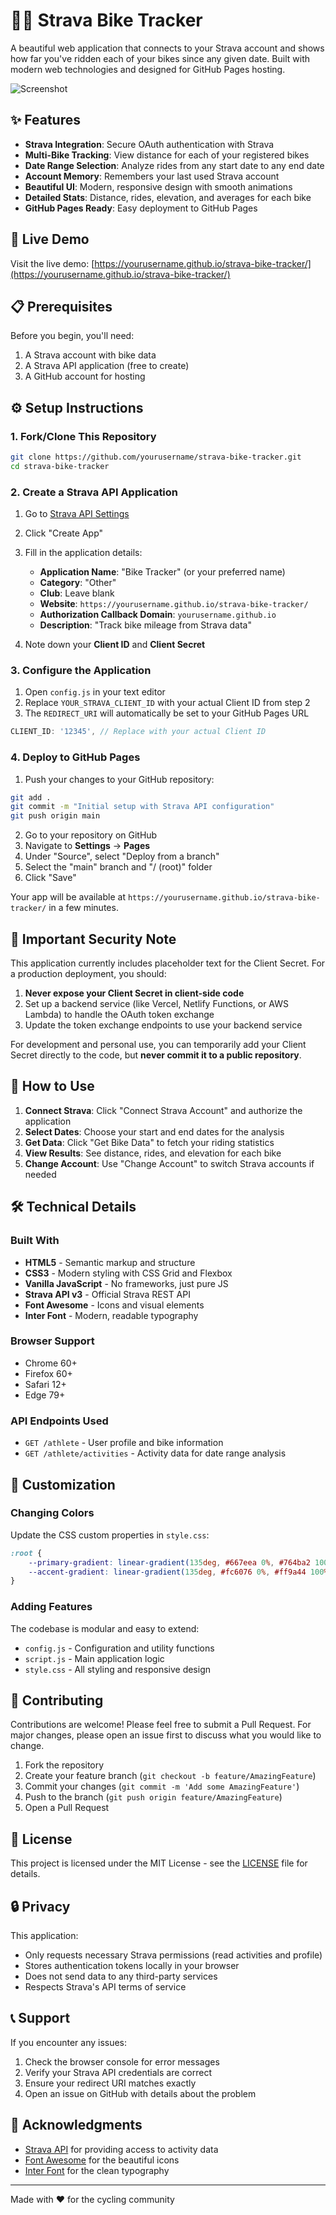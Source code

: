 # 🚴‍♂️ Strava Bike Tracker

A beautiful web application that connects to your Strava account and shows how far you've ridden each of your bikes since any given date. Built with modern web technologies and designed for GitHub Pages hosting.

![Screenshot](https://via.placeholder.com/800x500/667eea/ffffff?text=Strava+Bike+Tracker+Screenshot)

## ✨ Features

- **Strava Integration**: Secure OAuth authentication with Strava
- **Multi-Bike Tracking**: View distance for each of your registered bikes
- **Date Range Selection**: Analyze rides from any start date to any end date
- **Account Memory**: Remembers your last used Strava account
- **Beautiful UI**: Modern, responsive design with smooth animations
- **Detailed Stats**: Distance, rides, elevation, and averages for each bike
- **GitHub Pages Ready**: Easy deployment to GitHub Pages

## 🚀 Live Demo

Visit the live demo: [https://yourusername.github.io/strava-bike-tracker/](https://yourusername.github.io/strava-bike-tracker/)

## 📋 Prerequisites

Before you begin, you'll need:

1. A Strava account with bike data
2. A Strava API application (free to create)
3. A GitHub account for hosting

## ⚙️ Setup Instructions

### 1. Fork/Clone This Repository

```bash
git clone https://github.com/yourusername/strava-bike-tracker.git
cd strava-bike-tracker
```

### 2. Create a Strava API Application

1. Go to [Strava API Settings](https://www.strava.com/settings/api)
2. Click "Create App"
3. Fill in the application details:
   - **Application Name**: "Bike Tracker" (or your preferred name)
   - **Category**: "Other"
   - **Club**: Leave blank
   - **Website**: `https://yourusername.github.io/strava-bike-tracker/`
   - **Authorization Callback Domain**: `yourusername.github.io`
   - **Description**: "Track bike mileage from Strava data"

4. Note down your **Client ID** and **Client Secret**

### 3. Configure the Application

1. Open `config.js` in your text editor
2. Replace `YOUR_STRAVA_CLIENT_ID` with your actual Client ID from step 2
3. The `REDIRECT_URI` will automatically be set to your GitHub Pages URL

```javascript
CLIENT_ID: '12345', // Replace with your actual Client ID
```

### 4. Deploy to GitHub Pages

1. Push your changes to your GitHub repository:
```bash
git add .
git commit -m "Initial setup with Strava API configuration"
git push origin main
```

2. Go to your repository on GitHub
3. Navigate to **Settings** → **Pages**
4. Under "Source", select "Deploy from a branch"
5. Select the "main" branch and "/ (root)" folder
6. Click "Save"

Your app will be available at `https://yourusername.github.io/strava-bike-tracker/` in a few minutes.

## 🔧 Important Security Note

This application currently includes placeholder text for the Client Secret. For a production deployment, you should:

1. **Never expose your Client Secret in client-side code**
2. Set up a backend service (like Vercel, Netlify Functions, or AWS Lambda) to handle the OAuth token exchange
3. Update the token exchange endpoints to use your backend service

For development and personal use, you can temporarily add your Client Secret directly to the code, but **never commit it to a public repository**.

## 📱 How to Use

1. **Connect Strava**: Click "Connect Strava Account" and authorize the application
2. **Select Dates**: Choose your start and end dates for the analysis
3. **Get Data**: Click "Get Bike Data" to fetch your riding statistics
4. **View Results**: See distance, rides, and elevation for each bike
5. **Change Account**: Use "Change Account" to switch Strava accounts if needed

## 🛠️ Technical Details

### Built With

- **HTML5** - Semantic markup and structure
- **CSS3** - Modern styling with CSS Grid and Flexbox
- **Vanilla JavaScript** - No frameworks, just pure JS
- **Strava API v3** - Official Strava REST API
- **Font Awesome** - Icons and visual elements
- **Inter Font** - Modern, readable typography

### Browser Support

- Chrome 60+
- Firefox 60+
- Safari 12+
- Edge 79+

### API Endpoints Used

- `GET /athlete` - User profile and bike information
- `GET /athlete/activities` - Activity data for date range analysis

## 🎨 Customization

### Changing Colors

Update the CSS custom properties in `style.css`:

```css
:root {
    --primary-gradient: linear-gradient(135deg, #667eea 0%, #764ba2 100%);
    --accent-gradient: linear-gradient(135deg, #fc6076 0%, #ff9a44 100%);
}
```

### Adding Features

The codebase is modular and easy to extend:

- `config.js` - Configuration and utility functions
- `script.js` - Main application logic
- `style.css` - All styling and responsive design

## 🤝 Contributing

Contributions are welcome! Please feel free to submit a Pull Request. For major changes, please open an issue first to discuss what you would like to change.

1. Fork the repository
2. Create your feature branch (`git checkout -b feature/AmazingFeature`)
3. Commit your changes (`git commit -m 'Add some AmazingFeature'`)
4. Push to the branch (`git push origin feature/AmazingFeature`)
5. Open a Pull Request

## 📄 License

This project is licensed under the MIT License - see the [LICENSE](LICENSE) file for details.

## 🔒 Privacy

This application:
- Only requests necessary Strava permissions (read activities and profile)
- Stores authentication tokens locally in your browser
- Does not send data to any third-party services
- Respects Strava's API terms of service

## 📞 Support

If you encounter any issues:

1. Check the browser console for error messages
2. Verify your Strava API credentials are correct
3. Ensure your redirect URI matches exactly
4. Open an issue on GitHub with details about the problem

## 🙏 Acknowledgments

- [Strava API](https://developers.strava.com/) for providing access to activity data
- [Font Awesome](https://fontawesome.com/) for the beautiful icons
- [Inter Font](https://rsms.me/inter/) for the clean typography

---

Made with ❤️ for the cycling community 
